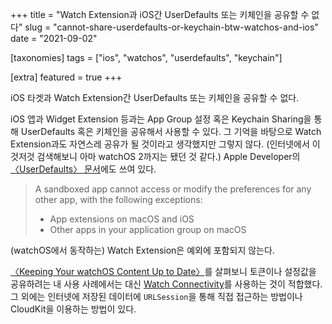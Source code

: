 +++
title = "Watch Extension과 iOS간 UserDefaults 또는 키체인을 공유할 수 없다"
slug = "cannot-share-userdefaults-or-keychain-btw-watchos-and-ios"
date = "2021-09-02"

[taxonomies]
tags = ["ios", "watchos", "userdefaults", "keychain"]

[extra]
featured = true
+++

iOS 타겟과 Watch Extension간 UserDefaults 또는 키체인을 공유할 수 없다.

iOS 앱과 Widget Extension 등과는 App Group 설정 혹은 Keychain Sharing을 통해 UserDefaults 혹은 키체인을 공유해서 사용할 수 있다. 그 기억을 바탕으로 Watch Extension과도 자연스레 공유가 될 것이라고 생각했지만 그렇지 않다. (인터넷에서 이것저것 검색해보니 아마 watchOS 2까지는 됐던 것 같다.) Apple Developer의 [〈UserDefaults〉 문서](UserDefaults-Sandbox)에도 쓰여 있다.

> A sandboxed app cannot access or modify the preferences for any other app, with the following exceptions:
>
> - App extensions on macOS and iOS
> - Other apps in your application group on macOS

(watchOS에서 동작하는) Watch Extension은 예외에 포함되지 않는다.

[〈Keeping Your watchOS Content Up to Date〉][keeping your watchos content up to date]를 살펴보니 토큰이나 설정값을 공유하려는 내 사용 사례에서는 대신 [Watch Connectivity][watch connectivity]를 사용하는 것이 적합했다. 그 외에는 인터넷에 저장된 데이터에 `URLSession`을 통해 직접 접근하는 방법이나 CloudKit을 이용하는 방법이 있다.

[userdefaults-sandbox]: https://developer.apple.com/documentation/foundation/userdefaults#1664611
[watch connectivity]: https://developer.apple.com/documentation/watchconnectivity
[keeping your watchos content up to date]: https://developer.apple.com/documentation/watchkit/keeping_your_watchos_content_up_to_date
